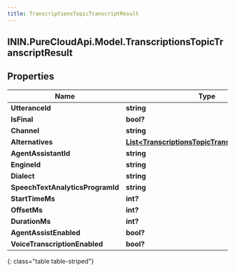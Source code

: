 ```yaml
---
title: TranscriptionsTopicTranscriptResult
---
```

## ININ.PureCloudApi.Model.TranscriptionsTopicTranscriptResult

## Properties

|Name | Type | Description | Notes|
|------------ | ------------- | ------------- | -------------|
| **UtteranceId** | **string** |  | [optional] |
| **IsFinal** | **bool?** |  | [optional] |
| **Channel** | **string** |  | [optional] |
| **Alternatives** | [**List&lt;TranscriptionsTopicTranscriptAlternative&gt;**](TranscriptionsTopicTranscriptAlternative.html) |  | [optional] |
| **AgentAssistantId** | **string** |  | [optional] |
| **EngineId** | **string** |  | [optional] |
| **Dialect** | **string** |  | [optional] |
| **SpeechTextAnalyticsProgramId** | **string** |  | [optional] |
| **StartTimeMs** | **int?** |  | [optional] |
| **OffsetMs** | **int?** |  | [optional] |
| **DurationMs** | **int?** |  | [optional] |
| **AgentAssistEnabled** | **bool?** |  | [optional] |
| **VoiceTranscriptionEnabled** | **bool?** |  | [optional] |
{: class="table table-striped"}


